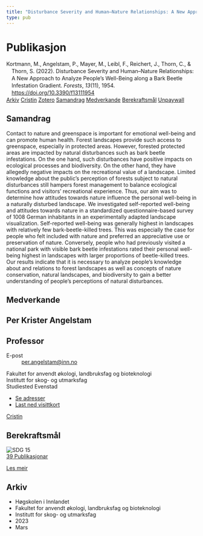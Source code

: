 ```yaml
---
title: "Disturbance Severity and Human–Nature Relationships: A New Approach to Analyze People’s Well-Being along a Bark Beetle Infestation Gradient"
type: pub
---
```

<h1>Publikasjon</h1>
<article id="csl-bib-container-CCIYM2TB" class="csl-bib-container">
  <div class="csl-bib-body" style="line-height: 1.35; padding-left: 1em; text-indent:-1em;">
  <div class="csl-entry">Kortmann, M., Angelstam, P., Mayer, M., Leibl, F., Reichert, J., Thorn, C., &amp; Thorn, S. (2022). Disturbance Severity and Human&#x2013;Nature Relationships: A New Approach to Analyze People&#x2019;s Well-Being along a Bark Beetle Infestation Gradient. <i>Forests</i>, <i>13</i>(11), 1954. <a href="https://doi.org/10.3390/f13111954">https://doi.org/10.3390/f13111954</a></div>
</div>
  <div class="csl-bib-buttons">
    <a href="#taxonomy-article-CCIYM2TB" class="csl-bib-button">Arkiv</a>
    <a href="https://app.cristin.no/results/show.jsf?id=2134406" alt="Cristin URL" class="csl-bib-button">Cristin</a>
    <a href="http://zotero.org/groups/5022929/items/CCIYM2TB" alt="Zotero URL" class="csl-bib-button">Zotero</a>
    <a href="#abstract-article-CCIYM2TB" class="csl-bib-button">Samandrag</a>
    <a href="#contributors-article-CCIYM2TB" class="csl-bib-button">Medverkande</a>
    <a href="#sdg-article-CCIYM2TB" class="csl-bib-button">Berekraftsmål</a>
    <a href="https://www.mdpi.com/1999-4907/13/11/1954/pdf?version=1669107385" class="csl-bib-button">Unpaywall</a>
  </div>
  <div id="csl-bib-meta-container-CCIYM2TB"></div>
</article>
<div id="csl-bib-meta-CCIYM2TB" class="csl-bib-meta">
  <article id="abstract-article-CCIYM2TB" class="abstract-article">
    <h1>Samandrag</h1>
    Contact to nature and greenspace is important for emotional well-being and can promote human health. Forest landscapes provide such access to greenspace, especially in protected areas. However, forested protected areas are impacted by natural disturbances such as bark beetle infestations. On the one hand, such disturbances have positive impacts on ecological processes and biodiversity. On the other hand, they have allegedly negative impacts on the recreational value of a landscape. Limited knowledge about the public’s perception of forests subject to natural disturbances still hampers forest management to balance ecological functions and visitors’ recreational experience. Thus, our aim was to determine how attitudes towards nature influence the personal well-being in a naturally disturbed landscape. We investigated self-reported well-being and attitudes towards nature in a standardized questionnaire-based survey of 1008 German inhabitants in an experimentally adapted landscape visualization. Self-reported well-being was generally highest in landscapes with relatively few bark-beetle-killed trees. This was especially the case for people who felt included with nature and preferred an appreciative use or preservation of nature. Conversely, people who had previously visited a national park with visible bark beetle infestations rated their personal well-being highest in landscapes with larger proportions of beetle-killed trees. Our results indicate that it is necessary to analyze people’s knowledge about and relations to forest landscapes as well as concepts of nature conservation, natural landscapes, and biodiversity to gain a better understanding of people’s perceptions of natural disturbances.
  </article>
  <article id="contributors-article-CCIYM2TB" class="contributors-article">
    <h1>Medverkande</h1>
    <div class="personas">
<div class="vrtx-hinn-person-card">
<div class="photo">
<i class="lar la-user-circle missing-person"></i>
</div>
<div class="info">
<hgroup><h1>Per Krister Angelstam</h1>
<h2>Professor</h2>
</hgroup><dl>
<dt>E-post</dt>
<dd>
<a href="mailto:per.angelstam@inn.no">per.angelstam@inn.no</a>
</dd>
</dl>
<p>
Fakultet for anvendt økologi, landbruksfag og bioteknologi<br>
Institutt for skog- og utmarksfag<br>
Studiested Evenstad
</p>
<ul class="vrtx-hinn-links">
<li><a href="https://www.inn.no/finn-en-ansatt/per-angelstam.html#vrtx-hinn-addresses">Se adresser</a></li>
<li><a href="https://www.inn.no/finn-en-ansatt/per-angelstam.html?vrtx=vcf">Last ned visittkort</a></li>
</ul>
</div>
</div>
<a href="https://app.cristin.no/persons/show.jsf?id=1318014" alt="Cristin URL" class="personas-cristin">Cristin</a>
</div>
  </article>
  <article id="sdg-article-CCIYM2TB" class="sdg-article">
    <h1>Berekraftsmål</h1>
    <div class="sdg-container"><div id="sdg15" class="sdg">
<img src="{{< params subfolder >}}images/sdg/sdg15_no.png" class="image" alt="SDG 15">
<div class="sdg-overlay">
<a href="{{< params subfolder >}}no/archive/?sdg=15#archive" class="sdg-publication-count"><span>39</span> Publikasjonar</a>
<p><a href="https://www.fn.no/om-fn/fns-baerekraftsmaal/livet-paa-land?lang=nno-NO" class="sdg-read-more">Les meir</a></p>
</div>
</div></div>
  </article>
  <article id="taxonomy-article-CCIYM2TB" class="taxonomy-article">
    <h1>Arkiv</h1>
    <ul>
      <li>Høgskolen i Innlandet</li>
      <li>Fakultet for anvendt økologi, landbruksfag og bioteknologi</li>
      <li>Institutt for skog- og utmarksfag</li>
      <li>2023</li>
      <li>Mars</li>
    </ul>
  </article>
</div>
